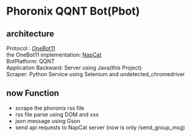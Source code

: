 # Phoronix QQNT Bot(Pbot)
## architecture
Protocol : [OneBot11](https://github.com/botuniverse/onebot)  
the OneBot11 implementation: [NapCat](https://github.com/NapNeko/NapCatQQ)  
BotPlatform: QQNT  
Application Backward: Server using Java(this Project)  
Scraper: Python Service using Selenium and undetected_chromedriver  

## now Function
- scrape the phoronix rss file  
- rss file parse using DOM and xxx  
- json message using Gson
- send api requests to NapCat server (now is only /send_group_msg)



